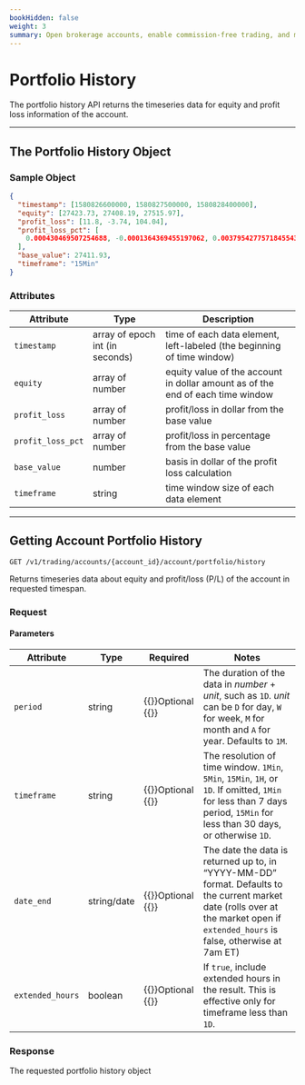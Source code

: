 ```yaml
---
bookHidden: false
weight: 3
summary: Open brokerage accounts, enable commission-free trading, and manage the ongoing user experience with Alpaca Broker API
---
```


# Portfolio History

The portfolio history API returns the timeseries data for equity and profit loss information of the account.

---

## **The Portfolio History Object**

### Sample Object

```json
{
  "timestamp": [1580826600000, 1580827500000, 1580828400000],
  "equity": [27423.73, 27408.19, 27515.97],
  "profit_loss": [11.8, -3.74, 104.04],
  "profit_loss_pct": [
    0.000430469507254688, -0.0001364369455197062, 0.0037954277571845543
  ],
  "base_value": 27411.93,
  "timeframe": "15Min"
}
```

### Attributes

| Attribute         | Type                            | Description                                                                    |
| ----------------- | ------------------------------- | ------------------------------------------------------------------------------ |
| `timestamp`       | array of epoch int (in seconds) | time of each data element, left-labeled (the beginning of time window)         |
| `equity`          | array of number                 | equity value of the account in dollar amount as of the end of each time window |
| `profit_loss`     | array of number                 | profit/loss in dollar from the base value                                      |
| `profit_loss_pct` | array of number                 | profit/loss in percentage from the base value                                  |
| `base_value`      | number                          | basis in dollar of the profit loss calculation                                 |
| `timeframe`       | string                          | time window size of each data element                                          |

---

## **Getting Account Portfolio History**

`GET /v1/trading/accounts/{account_id}/account/portfolio/history`

Returns timeseries data about equity and profit/loss (P/L) of the account in requested timespan.

### Request

#### Parameters

| Attribute        | Type        | Required                            | Notes                                                                                                                                                                              |
| ---------------- | ----------- | ----------------------------------- | ---------------------------------------------------------------------------------------------------------------------------------------------------------------------------------- |
| `period`         | string      | {{<hint info>}}Optional {{</hint>}} | The duration of the data in _number_ + _unit_, such as `1D`. _unit_ can be `D` for day, `W` for week, `M` for month and `A` for year. Defaults to `1M`.                            |
| `timeframe`      | string      | {{<hint info>}}Optional {{</hint>}} | The resolution of time window. `1Min`, `5Min`, `15Min`, `1H`, or `1D`. If omitted, `1Min` for less than 7 days period, `15Min` for less than 30 days, or otherwise `1D`.           |
| `date_end`       | string/date | {{<hint info>}}Optional {{</hint>}} | The date the data is returned up to, in “YYYY-MM-DD” format. Defaults to the current market date (rolls over at the market open if `extended_hours` is false, otherwise at 7am ET) |
| `extended_hours` | boolean     | {{<hint info>}}Optional {{</hint>}} | If `true`, include extended hours in the result. This is effective only for timeframe less than `1D`.                                                                              |

### Response

The requested portfolio history object

&nbsp;
